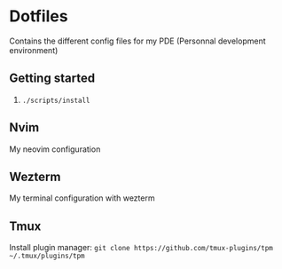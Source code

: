 # Dotfiles

Contains the different config files for my PDE (Personnal development environment)

## Getting started

1. `./scripts/install`

## Nvim

My neovim configuration

## Wezterm 
My terminal configuration with wezterm

## Tmux

Install plugin manager: `git clone https://github.com/tmux-plugins/tpm ~/.tmux/plugins/tpm`
